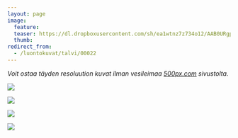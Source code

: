 ```yaml
---
layout: page
image:
  feature:
  teaser: https://dl.dropboxusercontent.com/sh/ea1wtnz7z734o12/AAB0URgpy4A-gH5l_vRyga4ga/luontokuvat/talvi/DSC59992-245px.jpg
  thumb:
redirect_from:
  - /luontokuvat/talvi/00022
---
```


*Voit ostaa täyden resoluution kuvat ilman vesileimaa [500px.com](https://500px.com/minimuutticom/galleries/landscapes-and-sunsets) sivustolta.*

[![](https://dl.dropboxusercontent.com/sh/ea1wtnz7z734o12/AACB0DO3lfgRV4A6rqFrvrmBa/luontokuvat/talvi/DSC59992-800px.jpg)](https://dl.dropboxusercontent.com/sh/ea1wtnz7z734o12/AADOGlj7tgZi1fTlX7EiAUAZa/luontokuvat/talvi/DSC59992.jpg)

[![](https://dl.dropboxusercontent.com/sh/ea1wtnz7z734o12/AACEQyEF9gSgAKtxd2CbLZFwa/luontokuvat/talvi/DSC59990-800px.jpg)](https://dl.dropboxusercontent.com/sh/ea1wtnz7z734o12/AAAzM6lqx3NjWxO73xOi0Hjoa/luontokuvat/talvi/DSC59990.jpg)

[![](https://dl.dropboxusercontent.com/sh/ea1wtnz7z734o12/AACjfzktjQf2gjuvTPh5ICZEa/luontokuvat/talvi/DSC59997-800px.jpg)](https://dl.dropboxusercontent.com/sh/ea1wtnz7z734o12/AABj8GTDnBiq7y1R1U9EYgmka/luontokuvat/talvi/DSC59997.jpg)

[![](https://dl.dropboxusercontent.com/sh/ea1wtnz7z734o12/AADV9sHk2HtsEPJQ1iGzoIjba/luontokuvat/talvi/DSC60007-800px.jpg)](https://dl.dropboxusercontent.com/sh/ea1wtnz7z734o12/AACYRZVPt0ay8ka8MTzPtfyHa/luontokuvat/talvi/DSC60007.jpg)
